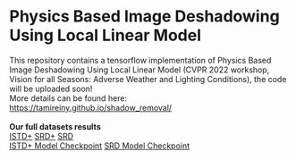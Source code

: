 # Physics Based Image Deshadowing Using Local Linear Model
This repository contains a tensorflow implementation of Physics Based Image Deshadowing Using Local Linear Model (CVPR 2022 workshop, Vision for all Seasons: Adverse Weather and Lighting Conditions), the code will be uploaded soon! <br>
More details can be found here: https://tamireiny.github.io/shadow_removal/<br><br>
<b> Our full datasets results </b><br>
<a href="https://www.dropbox.com/s/oxw2t027ynelci1/ISTD%2B.zip?dl=0" target="_blank">ISTD+</a>
<a href="https://www.dropbox.com/s/09u3t9r4d5ymt00/SRD%2B.zip?dl=0">SRD+</a>
<a href="https://www.dropbox.com/s/p4pj1ct4szahbjh/SRD.zip?dl=0" target="_blank">SRD</a><br>
<a href="https://www.dropbox.com/s/00gi98lg3ez5ayl/ISTD%2B_checkpoint.zip?dl=0" target="_blank">ISTD+ Model Checkpoint</a>
<a href="https://www.dropbox.com/s/zmfvsmlc9k4jf8j/SRD_checkpoint.zip?dl=0" target="_blank">SRD Model Checkpoint</a>
